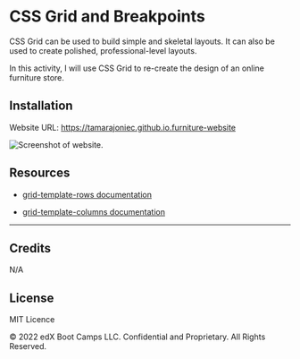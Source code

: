 # CSS Grid and Breakpoints

CSS Grid can be used to build simple and skeletal layouts. It can also be used to create polished, professional-level layouts.

In this activity, I will use CSS Grid to re-create the design of an online furniture store.

## Installation

Website URL:
https://tamarajoniec.github.io.furniture-website

![Screenshot of website.](images/screencapture.jpg "The Furniture webpage includes a navigation bar, a header image, and cards with text and images at the bottom of the page. There is an about me section and contact details.")    

## Resources

* [grid-template-rows documentation](https://www.w3schools.com/cssref/pr_grid-template-rows.asp) 

* [grid-template-columns documentation](https://www.w3schools.com/cssref/pr_grid-template-columns.asp)

---
## Credits

N/A

## License

MIT Licence

© 2022 edX Boot Camps LLC. Confidential and Proprietary. All Rights Reserved.
